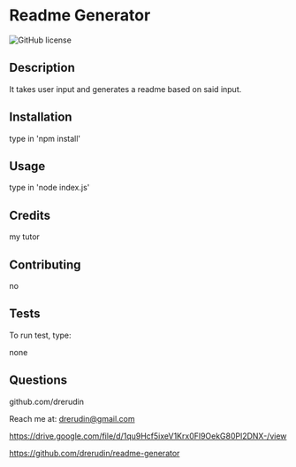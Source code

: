 # Readme Generator
![GitHub license](https://img.shields.io/badge/license-MIT-blue.svg)

## Description

It takes user input and generates a readme based on said input.

## Installation

type in 'npm install'

## Usage

type in 'node index.js'

## Credits

my tutor

## Contributing

no

## Tests
To run test, type:

none

## Questions

github.com/drerudin

Reach me at: drerudin@gmail.com

https://drive.google.com/file/d/1qu9Hcf5ixeV1Krx0Fl9OekG80Pl2DNX-/view

https://github.com/drerudin/readme-generator
